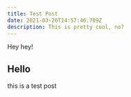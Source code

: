 ```yaml
---
title: Test Post
date: 2021-03-26T14:57:46.709Z
description: This is pretty cool, no?
---
```

Hey hey!



## Hello

this is a test post